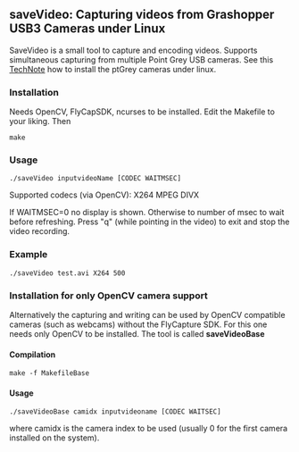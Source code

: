 ## saveVideo:  Capturing videos from Grashopper USB3 Cameras under Linux

SaveVideo is a small tool to capture and encoding videos. Supports simultaneous capturing from multiple Point Grey USB cameras. See this [TechNote](https://www.ptgrey.com/support/downloads/10398) how to install the ptGrey cameras under linux.

### Installation

Needs OpenCV, FlyCapSDK, ncurses to be installed.  Edit the Makefile to your liking. Then

~~~~
make
~~~~


### Usage
~~~~
./saveVideo inputvideoName [CODEC WAITMSEC] 
~~~~
Supported codecs (via OpenCV): X264 MPEG DIVX 

If WAITMSEC=0 no display is shown. Otherwise to number of msec to wait before refreshing. Press "q" (while pointing in the video) to exit and stop the video recording. 

### Example
~~~~
./saveVideo test.avi X264 500
~~~~


### Installation for only OpenCV camera support
Alternatively the capturing and writing can be used by OpenCV compatible cameras (such as webcams) without the FlyCapture SDK. For this one needs only OpenCV to be installed. The tool is called **saveVideoBase**

#### Compilation

~~~~
make -f MakefileBase
~~~~

#### Usage

~~~~
./saveVideoBase camidx inputvideoname [CODEC WAITSEC]
~~~~

where camidx is the camera index to be used (usually 0 for the first camera installed on the system). 




